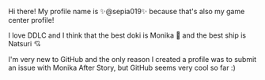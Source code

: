 Hi there! My profile name is ✨@sepia019✨ because that's also my game center profile!

I love DDLC and I think that the best doki is Monika 💚 and the best ship is Natsuri 💘

I'm very new to GitHub and the only reason I created a profile was to submit an issue with Monika After Story, but GitHub seems very cool so far :)


